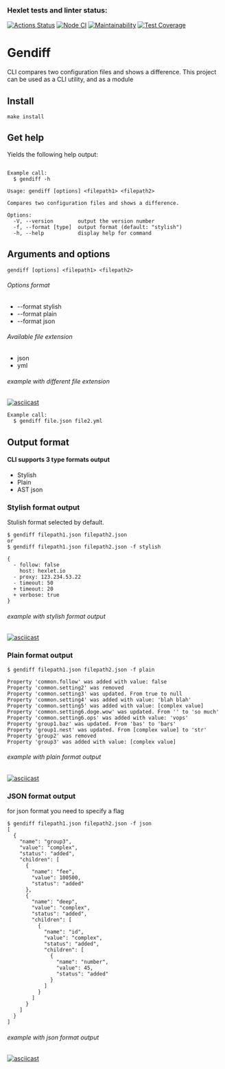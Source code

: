 ### Hexlet tests and linter status:
[![Actions Status](https://github.com/Alatr/frontend-project-lvl2/workflows/hexlet-check/badge.svg)](https://github.com/Alatr/frontend-project-lvl2/actions)
[![Node CI](https://github.com/Alatr/frontend-project-lvl2/workflows/Node%20CI/badge.svg)](https://github.com/Alatr/frontend-project-lvl2/actions?query=workflow%3A%22Node+CI%22)
[![Maintainability](https://api.codeclimate.com/v1/badges/02a65054e8a4b3e2275b/maintainability)](https://codeclimate.com/github/Alatr/frontend-project-lvl2/maintainability)
[![Test Coverage](https://api.codeclimate.com/v1/badges/02a65054e8a4b3e2275b/test_coverage)](https://codeclimate.com/github/Alatr/frontend-project-lvl2/test_coverage)

# Gendiff

CLI compares two configuration files and shows a difference. This project can be used as a CLI utility, and as a module

## Install

```
make install
```

## Get help

Yields the following help output:

```

Example call:
  $ gendiff -h

Usage: gendiff [options] <filepath1> <filepath2>

Compares two configuration files and shows a difference.

Options:
  -V, --version        output the version number
  -f, --format [type]  output format (default: "stylish")
  -h, --help           display help for command
```

## Arguments and options

```gendiff [options] <filepath1> <filepath2>```
###### Options format
<!-- toc -->
- --format stylish
- --format plain
- --format json

###### Available file extension
<!-- toc -->
- json
- yml

###### example with different file extension
[![asciicast](https://asciinema.org/a/6CKwxmigLMFHHqkCJkTZehvr0.svg)](https://asciinema.org/a/6CKwxmigLMFHHqkCJkTZehvr0)

```
Example call:
  $ gendiff file.json file2.yml
```

## Output format

#### CLI supports 3 type formats output
<!-- toc -->
- Stylish
- Plain
- AST json

### Stylish format output
Stulish format selected by default.

```
$ gendiff filepath1.json filepath2.json
or
$ gendiff filepath1.json filepath2.json -f stylish

{
  - follow: false
    host: hexlet.io
  - proxy: 123.234.53.22
  - timeout: 50
  + timeout: 20
  + verbose: true
}
```
###### example with stylish format output
[![asciicast](https://asciinema.org/a/gKGl8EGQnPk9FqXJFctIVLsZ0.svg)](https://asciinema.org/a/gKGl8EGQnPk9FqXJFctIVLsZ0)
### Plain format output

```
$ gendiff filepath1.json filepath2.json -f plain

Property 'common.follow' was added with value: false
Property 'common.setting2' was removed
Property 'common.setting3' was updated. From true to null
Property 'common.setting4' was added with value: 'blah blah'
Property 'common.setting5' was added with value: [complex value]
Property 'common.setting6.doge.wow' was updated. From '' to 'so much'
Property 'common.setting6.ops' was added with value: 'vops'
Property 'group1.baz' was updated. From 'bas' to 'bars'
Property 'group1.nest' was updated. From [complex value] to 'str'
Property 'group2' was removed
Property 'group3' was added with value: [complex value]
```
###### example with plain format output
[![asciicast](https://asciinema.org/a/qxv58sHY2rKdZ70FEyjriOPc5.svg)](https://asciinema.org/a/qxv58sHY2rKdZ70FEyjriOPc5)
### JSON format output
for json format you need to specify a flag

```
$ gendiff filepath1.json filepath2.json -f json
[
  {
    "name": "group3",
    "value": "complex",
    "status": "added",
    "children": [
      {
        "name": "fee",
        "value": 100500,
        "status": "added"
      },
      {
        "name": "deep",
        "value": "complex",
        "status": "added",
        "children": [
          {
            "name": "id",
            "value": "complex",
            "status": "added",
            "children": [
              {
                "name": "number",
                "value": 45,
                "status": "added"
              }
            ]
          }
        ]
      }
    ]
  }
]
```
###### example with json format output
[![asciicast](https://asciinema.org/a/IK17dS05xYePtyaz9TZPDKMAV.svg)](https://asciinema.org/a/IK17dS05xYePtyaz9TZPDKMAV)